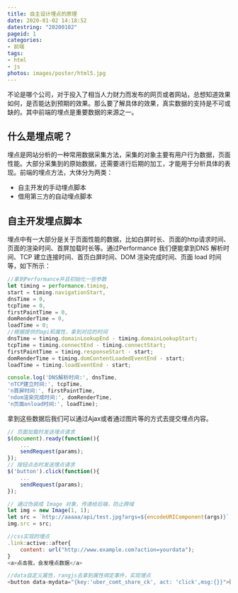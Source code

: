 ```yaml
---
title: 自主设计埋点的原理
date: 2020-01-02 14:18:52
datestring: "20200102"
pageid: 1
categories:
- 前端
tags:
- html
- js
photos: images/poster/html5.jpg
---
```


不论是哪个公司，对于投入了相当人力财力而发布的网页或者网站，总想知道效果如何，是否能达到预期的效果。那么要了解具体的效果，真实数据的支持是不可或缺的。其中前端的埋点是重要数据的来源之一。

## 什么是埋点呢？ 

埋点是网站分析的一种常用数据采集方法，采集的对象主要有用户行为数据，页面性能。大部分采集到的原始数据，还需要进行后期的加工，才能用于分析具体的表现。前端的埋点方法，大体分为两类：
+ 自主开发的手动埋点脚本
+ 借用第三方的自动埋点脚本

## 自主开发埋点脚本
埋点中有一大部分是关于页面性能的数据，比如白屏时长、页面的http请求时间、页面的渲染时间、首屏加载时长等。通过Performance 我们便能拿到DNS 解析时间、TCP 建立连接时间、首页白屏时间、DOM 渲染完成时间、页面 load 时间等，如下所示：

```js
//拿到Performance并且初始化一些参数
let timing = performance.timing,
start = timing.navigationStart,
dnsTime = 0,
tcpTime = 0,
firstPaintTime = 0,
domRenderTime = 0,
loadTime = 0;
//根据提供的api和属性，拿到对应的时间
dnsTime = timing.domainLookupEnd - timing.domainLookupStart;
tcpTime = timing.connectEnd - timing.connectStart;
firstPaintTime = timing.responseStart - start;
domRenderTime = timing.domContentLoadedEventEnd - start;
loadTime = timing.loadEventEnd - start;

console.log('DNS解析时间:', dnsTime,
'nTCP建立时间:', tcpTime,
'n首屏时间:', firstPaintTime,
'ndom渲染完成时间:', domRenderTime,
'n页面onload时间:', loadTime);

```
拿到这些数据后我们可以通过Ajax或者通过图片等的方式去提交埋点内容。

```js
// 页面加载时发送埋点请求
$(document).ready(function(){
    ...
    sendRequest(params);
});
// 按钮点击时发送埋点请求
$('button').click(function(){
    ...
    sendRequest(params);
});

// 通过伪装成 Image 对象，传递给后端，防止跨域
let img = new Image(1, 1);
let src = `http://aaaaa/api/test.jpg?args=${encodeURIComponent(args)}`;
img.src = src;

//css实现的埋点
.link:active::after{
    content: url("http://www.example.com?action=yourdata");
}
<a>点击我，会发埋点数据</a>

//data自定义属性，rangjs去拿到属性绑定事件，实现埋点
<button data-mydata="{key:'uber_comt_share_ck', act: 'click',msg:{}}">购买</button>

```




